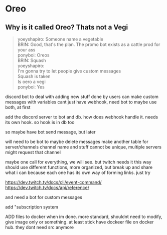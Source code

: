 # Oreo

## Why is it called Oreo? Thats not a Vegi
> yoeyshapiro: Someone name a vegetable<br>
> BRIN: Good, that's the plan. The promo bot exists as a cattle prod for your ass<br>
> ponyboi: Oreos<br>
> BRIN: Squash<br>
> yoeyshapiro:<br>
>     I'm gonna try to let people give custom messages<br>
>     Squash is taken<br>
>     Is oero a vegi<br>
> ponyboi: Yes<br>

discord bot to deal with adding new stuff
done by users
can make custom messages with variables
cant just have webhook, need bot to
maybe use both, at first

add the discord server to bot and db. how does webhook handle it.
needs its own hook. so hook is in db too

so maybe have bot send message, but later

will need to be bot to maybe delete messages
make another table for server/channels
channel name and stuff cannot be unique, multiple servers might request that channel

maybe one call for everything, we will see. but twitch needs it this way
should use different functions, more organized, but break up and share what i can
because each one has its own way of forming links. just try

https://dev.twitch.tv/docs/cli/event-command/
https://dev.twitch.tv/docs/api/reference/

and need a bot for custom messages

add "subscription system

ADD files to docker when im done. more standard, shouldnt need to modify, give image only or something. at least stick
have dockeer file on docker hub. they dont need src anymore
